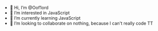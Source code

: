 - 👋 Hi, I’m @Oof1ord
- 👀 I’m interested in JavaScript
- 🌱 I’m currently learning JavaScript
- 💞️ I’m looking to collaborate on nothing, because I can't really code TT

<!---
Oof1ord/Oof1ord is a ✨ special ✨ repository because its `README.md` (this file) appears on your GitHub profile.
You can click the Preview link to take a look at your changes.
--->
